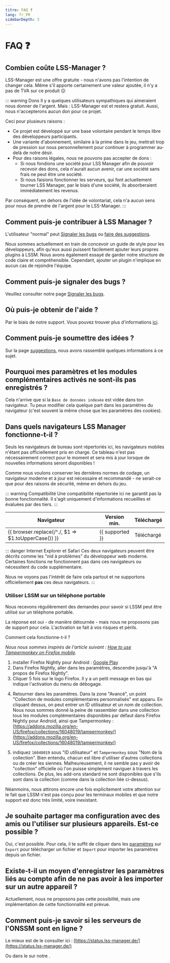 ```yaml
---
titre: FAQ ❓
lang: fr_FR
sidebarDepth: 3
---
```


# FAQ ❓

## Combien coûte LSS-Manager ?
LSS-Manager est une offre gratuite - nous n'avons pas l'intention de changer cela.
Même s'il apporte certainement une valeur ajoutée, il n'y a pas de TVA sur ce produit :wink:

::: warning Dons
Il y a quelques utilisateurs sympathiques qui aimeraient nous donner de l'argent. Mais : LSS-Manager est et restera gratuit. Aussi, nous n'accepterons aucun don pour ce projet.

Ceci pour plusieurs raisons :

* Ce projet est développé sur une base volontaire pendant le temps libre des développeurs participants.
* Une variante d'abonnement, similaire à la prime dans le jeu, mettrait trop de pression sur nous personnellement pour continuer à programmer au-delà de notre désir.
* Pour des raisons légales, nous ne pouvons pas accepter de dons :
    * Si nous fondions une société pour LSS Manager afin de pouvoir recevoir des dons, cela n'aurait aucun avenir, car une société sans frais ne peut être une société.
    * Si nous faisions fonctionner les serveurs, qui font actuellement tourner LSS Manager, par le biais d'une société, ils absorberaient immédiatement les revenus.

Par conséquent, en dehors de l'idée de volontariat, cela n'a aucun sens pour nous de prendre de l'argent pour le LSS-Manager.
:::

## Comment puis-je contribuer à LSS Manager ?
L'utilisateur "normal" peut [Signaler les bugs][error] ou [faire des suggestions][suggestions].

Nous sommes actuellement en train de concevoir un guide de style pour les développeurs, afin qu'eux aussi puissent facilement ajouter leurs propres plugins à LSSM. Nous avons également essayé de garder notre structure de code claire et compréhensible. Cependant, ajouter un plugin n'implique en aucun cas de rejoindre l'équipe.

## Comment puis-je signaler des bugs ?
Veuillez consulter notre page [Signaler les bugs][error].

## Où puis-je obtenir de l'aide ?
Par le biais de notre support. Vous pouvez trouver plus d'informations [ici][support].

## Comment puis-je soumettre des idées ?
Sur la page [suggestions][suggestions], nous avons rassemblé quelques informations à ce sujet.

## Pourquoi mes paramètres et les modules complémentaires activés ne sont-ils pas enregistrés ?
Cela n'arrive que si la `Base de données indexée` est vidée dans ton navigateur. Tu peux modifier cela quelque part dans les paramètres du navigateur (c'est souvent la même chose que les paramètres des cookies).

## Dans quels navigateurs LSS Manager fonctionne-t-il ?
Seuls les navigateurs de bureau sont répertoriés ici, les navigateurs mobiles n'étant pas officiellement pris en charge.
Ce tableau n'est pas nécessairement correct pour le moment et sera mis à jour lorsque de nouvelles informations seront disponibles !

Comme nous voulons conserver les dernières normes de codage, un navigateur moderne et à jour est nécessaire et recommandé - ne serait-ce que pour des raisons de sécurité, même en dehors du jeu.

::: warning Compatibilité
Une compatibilité répertoriée ici ne garantit pas la bonne fonctionnalité. Il s'agit uniquement d'informations recueillies et évaluées par des tiers.
:::

<table>
	<thead>
		<tr>
			<th>Navigateur</th>
			<th>Version min.</th>
			<th>Téléchargé</th>
		</tr>
	</thead>
	<tbody>
		<tr v-for="({supported, download}, browser) in $themeConfig.variables.browsers">
			<td>{{ browser.replace(/^./, $1 => $1.toUpperCase()) }}</td>
			<td>{{ supported }}</td>
			<td><a :href="download" target="_blank">Téléchargé</a></td>
		</tr>
	</tbody>
</table>

::: danger Internet Explorer et Safari
Ces deux navigateurs peuvent être décrits comme les "nid à problèmes" du développeur web moderne. Certaines fonctions ne fonctionnent pas dans ces navigateurs ou nécessitent du code supplémentaire.

Nous ne voyons pas l'intérêt de faire cela partout et ne supportons officiellement **pas** ces deux navigateurs.
:::

### Utiliser LSSM sur un téléphone portable
Nous recevons régulièrement des demandes pour savoir si LSSM peut être utilisé sur un téléphone portable.

La réponse est oui - de manière détournée - mais nous ne proposons pas de support pour cela. L'activation se fait à vos risques et périls.

Comment cela fonctionne-t-il ?

*Nous nous sommes inspirés de l'article suivant : [How to use Tampermonkey on Firefox mobile](https://enux.pl/article/en/2021-03-14/how-use-tampermonkey-firefox-mobile)*.

1. installer Firefox Nightly pour Android : [Google Play](https://play.google.com/store/apps/details?id=org.mozilla.fenix)
2. Dans Firefox Nightly, aller dans les paramètres, descendre jusqu'à "A propos de Firefox Nightly".
3. Cliquer 5 fois sur le logo Firefox. Il y a un petit message en bas qui indique l'activation du menu de débogage.
4) Retourner dans les paramètres. Dans la zone "Avancé", un point "Collection de modules complémentaires personnalisés" est apparu. En cliquant dessus, on peut entrer un ID utilisateur et un nom de collection. Nous nous sommes donné la peine de rassembler dans une collection tous les modules complémentaires disponibles par défaut dans Firefox Nightly pour Android, ainsi que Tampermonkey : [https://addons.mozilla.org/en-US/firefox/collections/16048019/tampermonkey/](https://addons.mozilla.org/en-US/firefox/collections/16048019/tampermonkey/)
5. indiquez `16048019` sous "ID utilisateur" et `Tampermonkey` sous "Nom de la collection". Bien entendu, chacun est libre d'utiliser d'autres collections ou de créer les siennes. Malheureusement, il ne semble pas y avoir de "collection" officielle où l'on puisse simplement naviguer à travers les collections. De plus, les add-ons standard ne sont disponibles que s'ils sont dans la collection (comme dans la collection liée ci-dessus).

Néanmoins, nous attirons encore une fois explicitement votre attention sur le fait que LSSM n'est pas conçu pour les terminaux mobiles et que notre support est donc très limité, voire inexistant.


## Je souhaite partager ma configuration avec des amis ou l'utiliser sur plusieurs appareils. Est-ce possible ?
Oui, c'est possible. Pour cela, il te suffit de cliquer dans les [paramètres][settings] sur `Export` pour télécharger un fichier et `Import` pour importer les paramètres depuis un fichier.

## Existe-t-il un moyen d'enregistrer les paramètres liés au compte afin de ne pas avoir à les importer sur un autre appareil ?
Actuellement, nous ne proposons pas cette possibilité, mais une implémentation de cette fonctionnalité est prévue.

## Comment puis-je savoir si les serveurs de l'ONSSM sont en ligne ? 
Le mieux est de le consulter ici : [https://status.lss-manager.de/](https://status.lss-manager.de/)

Ou dans le <discord-channel channel="uptime"/> sur notre <discord/>. 

[support]: support.md
[error]: error_report.md
[suggestions]: suggestions.md
[settings]: settings.md